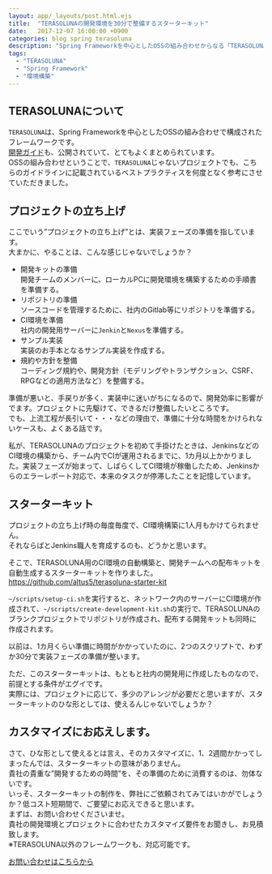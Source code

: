 ```yaml
---
layout: app/_layouts/post.html.ejs
title:  "TERASOLUNAの開発環境を30分で整備するスターターキット"
date:   2017-12-07 16:00:00 +0900
categories: blog spring terasoluna
description: "Spring Frameworkを中心としたOSSの組み合わせからなる「TERASOLUNA」を採用した開発プロジェクトを、短時間で立ち上げるスターターキットを作成しました。開発チームのメンバーに配布する開発キットから、CI環境の構築までを、わずか、2つのコマンドで一気に構築します。"
tags:
  - "TERASOLUNA"
  - "Spring Framework"
  - "環境構築"
---
```


## TERASOLUNAについて

`TERASOLUNA`は、Spring Frameworkを中心としたOSSの組み合わせで構成されたフレームワークです。  
[開発ガイド](http://terasolunaorg.github.io/guideline/5.3.1.RELEASE/ja/index.html)も、公開されていて、とてもよくまとめられています。  
OSSの組み合わせということで、`TERASOLUNA`じゃないプロジェクトでも、こちらのガイドラインに記載されているベストプラクティスを何度となく参考にさせていただきました。

## プロジェクトの立ち上げ

ここでいう”プロジェクトの立ち上げ”とは、実装フェーズの準備を指しています。  
大まかに、やることは、こんな感じじゃないでしょうか？

* 開発キットの準備  
開発チームのメンバーに、ローカルPCに開発環境を構築するための手順書を準備する。
* リポジトリの準備  
ソースコードを管理するために、社内のGitlab等にリポジトリを準備する。
* CI環境を準備  
社内の開発用サーバーに`Jenkin`と`Nexus`を準備する。
* サンプル実装  
実装のお手本となるサンプル実装を作成する。
* 規約や方針を整備  
コーディング規約や、開発方針（モデリングやトランザクション、CSRF、RPGなどの適用方法など）を整備する。

準備が悪いと、手戻りが多く、実装中に迷いがちになるので、開発効率に影響がでます。プロジェクトに先駆けて、できるだけ整備したいところです。  
でも、上流工程が長引いて・・・などの理由で、準備に十分な時間をかけられないケースも、よくある話です。  

私が、TERASOLUNAのプロジェクトを初めて手掛けたときは、JenkinsなどのCI環境の構築から、チーム内でCIが運用されるまでに、1カ月以上かかりました。実装フェーズが始まって、しばらくしてCI環境が稼働したため、Jenkinsからのエラーレポート対応で、本来のタスクが停滞したことを記憶しています。  

## スターターキット

プロジェクトの立ち上げ時の毎度毎度で、CI環境構築に1人月もかけてられません。  
それならばとJenkins職人を育成するのも、どうかと思います。

そこで、TERASOLUNA用のCI環境の自動構築と、開発チームへの配布キットを自動生成するスターターキットを作りました。  
<https://github.com/altus5/terasoluna-starter-kit>

`~/scripts/setup-ci.sh`を実行すると、ネットワーク内のサーバーにCI環境が作成されて、`~/scripts/create-development-kit.sh`の実行で、TERASOLUNAのブランクプロジェクトでリポジトリが作成され、配布する開発キットも同時に作成されます。

以前は、1カ月くらい準備に時間がかかっていたのに、2つのスクリプトで、わずか30分で実装フェーズの準備が整います。

ただ、このスターターキットは、もともと社内の開発用に作成したものなので、前提とする条件がエグイです。  
実際には、プロジェクトに応じて、多少のアレンジが必要だと思いますが、スターターキットのひな形としては、使えるんじゃないでしょうか？

## カスタマイズにお応えします。

さて、ひな形として使えるとは言え、そのカスタマイズに、1、2週間かかってしまったんでは、スターターキットの意味がありません。  
貴社の貴重な”開発するための時間”を、その準備のために消費するのは、勿体ないです。  
いっそ、スターターキットの制作を、弊社にご依頼されてみてはいかがでしょうか？低コスト短期間で、ご要望にお応えできると思います。  
まずは、お問い合わせくださいませ。  
貴社の開発環境とプロジェクトに合わせたカスタマイズ要件をお聞きし、お見積致します。  
※TERASOLUNA以外のフレームワークも、対応可能です。

[お問い合わせはこちらから](https://www.altus5.co.jp/contact/)
